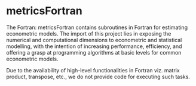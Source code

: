 # metricsFortran
The Fortran: metricsFortran contains subroutines in Fortran for estimating econometric models. The import of this project lies in exposing the numerical and computational dimensions to econometric and statistical modelling, with the intention of increasing performance, efficiency, and offering a grasp at programming algorithms at basic levels for common econometric models.

Due to the availability of high-level functionalities in Fortran viz. matrix product, transpose, etc., we do not provide code for executing such tasks.
